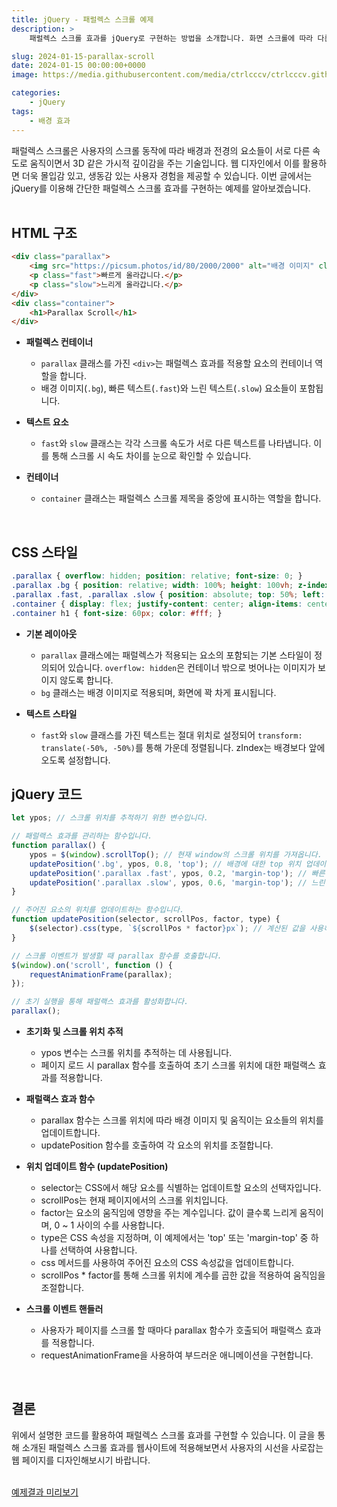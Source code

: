 ```yaml
---
title: jQuery - 패럴렉스 스크롤 예제
description: >  
    패럴렉스 스크롤 효과를 jQuery로 구현하는 방법을 소개합니다. 화면 스크롤에 따라 다른 속도로 움직이는 요소들이 어떻게 시각적인 깊이감을 주는지, 그리고 그 과정에서 jQuery가 어떻게 작동하는지에 대한 설명과 코드 예제를 제공합니다.

slug: 2024-01-15-parallax-scroll
date: 2024-01-15 00:00:00+0000
image: https://media.githubusercontent.com/media/ctrlcccv/ctrlcccv.github.io/master/assets/img/post/2024-01-15-parallax-scroll.webp

categories:
    - jQuery
tags:
    - 배경 효과
---
```

패럴렉스 스크롤은 사용자의 스크롤 동작에 따라 배경과 전경의 요소들이 서로 다른 속도로 움직이면서 3D 같은 가시적 깊이감을 주는 기술입니다. 웹 디자인에서 이를 활용하면 더욱 몰입감 있고, 생동감 있는 사용자 경험을 제공할 수 있습니다. 이번 글에서는 jQuery를 이용해 간단한 패럴렉스 스크롤 효과를 구현하는 예제를 알아보겠습니다.  
<br>

## HTML 구조
```html
<div class="parallax">
    <img src="https://picsum.photos/id/80/2000/2000" alt="배경 이미지" class="bg">
    <p class="fast">빠르게 올라갑니다.</p>
    <p class="slow">느리게 올라갑니다.</p>
</div>
<div class="container">
    <h1>Parallax Scroll</h1>
</div>
```
* **패럴렉스 컨테이너**
  * `parallax` 클래스를 가진 `<div>`는 패럴렉스 효과를 적용할 요소의 컨테이너 역할을 합니다.
  * 배경 이미지(`.bg`), 빠른 텍스트(`.fast`)와 느린 텍스트(`.slow`) 요소들이 포함됩니다.

* **텍스트 요소**
  * `fast`와 `slow` 클래스는 각각 스크롤 속도가 서로 다른 텍스트를 나타냅니다. 이를 통해 스크롤 시 속도 차이를 눈으로 확인할 수 있습니다.

* **컨테이너**
  * `container` 클래스는 패럴렉스 스크롤 제목을 중앙에 표시하는 역할을 합니다.  
<br>

## CSS 스타일
```css
.parallax { overflow: hidden; position: relative; font-size: 0; }
.parallax .bg { position: relative; width: 100%; height: 100vh; z-index: -1; object-fit: cover; }
.parallax .fast, .parallax .slow { position: absolute; top: 50%; left: 50%; font-size: 48px; font-weight: 700; line-height: 1.2; color: #fff; text-align: center; z-index: 1; transform: translate(-50%, -50%); }
.container { display: flex; justify-content: center; align-items: center; position: relative; width: 100%; height: 100vh; background-color: #8ab4f8; text-align: center; }
.container h1 { font-size: 60px; color: #fff; }
```
* **기본 레이아웃**
  * `parallax` 클래스에는 패럴렉스가 적용되는 요소의 포함되는 기본 스타일이 정의되어 있습니다. `overflow: hidden`은 컨테이너 밖으로 벗어나는 이미지가 보이지 않도록 합니다.
  * `bg` 클래스는 배경 이미지로 적용되며, 화면에 꽉 차게 표시됩니다.

* **텍스트 스타일**
  * `fast`와 `slow` 클래스를 가진 텍스트는 절대 위치로 설정되어 `transform: translate(-50%, -50%)`를 통해 가운데 정렬됩니다. zIndex는 배경보다 앞에 오도록 설정합니다.

<script async src="https://pagead2.googlesyndication.com/pagead/js/adsbygoogle.js?client=ca-pub-8535540836842352" crossorigin="anonymous"></script>
<ins class="adsbygoogle"
     style="display:block; text-align:center;"
     data-ad-layout="in-article"
     data-ad-format="fluid"
     data-ad-client="ca-pub-8535540836842352"
     data-ad-slot="2974559225"></ins>
<script>
     (adsbygoogle = window.adsbygoogle || []).push({});
</script>

## jQuery 코드
```js
let ypos; // 스크롤 위치를 추적하기 위한 변수입니다.

// 패럴랙스 효과를 관리하는 함수입니다.
function parallax() {
    ypos = $(window).scrollTop(); // 현재 window의 스크롤 위치를 가져옵니다.
    updatePosition('.bg', ypos, 0.8, 'top'); // 배경에 대한 top 위치 업데이트
    updatePosition('.parallax .fast', ypos, 0.2, 'margin-top'); // 빠른 속도로 움직이는 요소 위치 업데이트
    updatePosition('.parallax .slow', ypos, 0.6, 'margin-top'); // 느린 속도로 움직이는 요소 위치 업데이트
}

// 주어진 요소의 위치를 업데이트하는 함수입니다.
function updatePosition(selector, scrollPos, factor, type) {
    $(selector).css(type, `${scrollPos * factor}px`); // 계산된 값을 사용하여 CSS 속성값을 설정합니다.
}

// 스크롤 이벤트가 발생할 때 parallax 함수를 호출합니다.
$(window).on('scroll', function () {
    requestAnimationFrame(parallax);
});

// 초기 실행을 통해 패럴랙스 효과를 활성화합니다.
parallax();
```
* **초기화 및 스크롤 위치 추적**
  * ypos 변수는 스크롤 위치를 추적하는 데 사용됩니다.
  * 페이지 로드 시 parallax 함수를 호출하여 초기 스크롤 위치에 대한 패럴랙스 효과를 적용합니다.

* **패럴랙스 효과 함수**
  * parallax 함수는 스크롤 위치에 따라 배경 이미지 및 움직이는 요소들의 위치를 업데이트합니다.
  * updatePosition 함수를 호출하여 각 요소의 위치를 조절합니다.

* **위치 업데이트 함수 (updatePosition)**
  * selector는 CSS에서 해당 요소를 식별하는 업데이트할 요소의 선택자입니다.
  * scrollPos는 현재 페이지에서의 스크롤 위치입니다.
  * factor는 요소의 움직임에 영향을 주는 계수입니다. 값이 클수록 느리게 움직이며, 0 ~ 1 사이의 수를 사용합니다.
  * type은 CSS 속성을 지정하며, 이 예제에서는 'top' 또는 'margin-top' 중 하나를 선택하여 사용합니다.
  * css 메서드를 사용하여 주어진 요소의 CSS 속성값을 업데이트합니다.
  * scrollPos * factor를 통해 스크롤 위치에 계수를 곱한 값을 적용하여 움직임을 조절합니다.

* **스크롤 이벤트 핸들러**
  * 사용자가 페이지를 스크롤 할 때마다 parallax 함수가 호출되어 패럴랙스 효과를 적용합니다.
  * requestAnimationFrame을 사용하여 부드러운 애니메이션을 구현합니다.  
<br>

## 결론
위에서 설명한 코드를 활용하여 패럴렉스 스크롤 효과를 구현할 수 있습니다. 이 글을 통해 소개된 패럴렉스 스크롤 효과를 웹사이트에 적용해보면서 사용자의 시선을 사로잡는 웹 페이지를 디자인해보시기 바랍니다.  
<br>

<div class="btn_wrap">
    <a href="https://ctrlcccv.github.io/ctrlcccv-demo/2024-01-15-parallax-scroll/" target="_blank">예제결과 미리보기</a>
</div>
